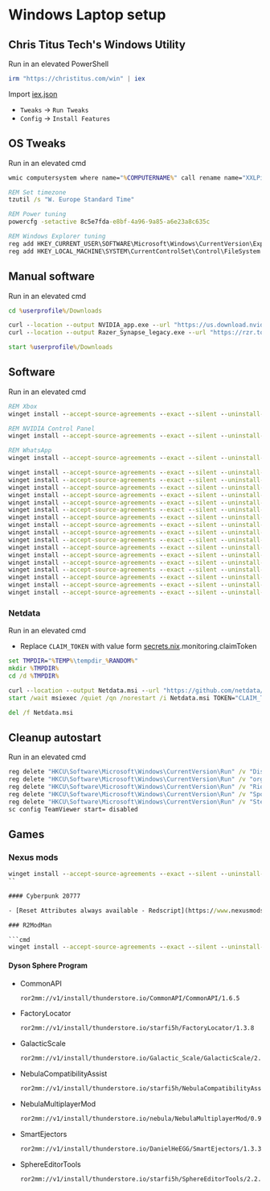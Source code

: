 # Windows Laptop setup

## Chris Titus Tech's Windows Utility

Run in an elevated PowerShell

```powershell
irm "https://christitus.com/win" | iex
```

Import [iex.json](iex.json)

- `Tweaks` -> `Run Tweaks`
- `Config` -> `Install Features`

## OS Tweaks

Run in an elevated cmd

```cmd
wmic computersystem where name="%COMPUTERNAME%" call rename name="XXLPitu-Nnoitra"

REM Set timezone
tzutil /s "W. Europe Standard Time"

REM Power tuning
powercfg -setactive 8c5e7fda-e8bf-4a96-9a85-a6e23a8c635c

REM Windows Explorer tuning
reg add HKEY_CURRENT_USER\SOFTWARE\Microsoft\Windows\CurrentVersion\Explorer\Advanced /v HideFileExt /t REG_DWORD /d 0 /f
reg add HKEY_LOCAL_MACHINE\SYSTEM\CurrentControlSet\Control\FileSystem /v LongPathsEnabled /t REG_DWORD /d 1 /f
```

## Manual software

Run in an elevated cmd

```cmd
cd %userprofile%/Downloads

curl --location --output NVIDIA_app.exe --url "https://us.download.nvidia.com/nvapp/client/11.0.1.189/NVIDIA_app_v11.0.1.189.exe"
curl --location --output Razer_Synapse_legacy.exe --url "https://rzr.to/synapse-pc-download"

start %userprofile%/Downloads
```

## Software

Run in an elevated cmd

```cmd
REM Xbox
winget install --accept-source-agreements --exact --silent --uninstall-previous 9MV0B5HZVK9Z

REM NVIDIA Control Panel
winget install --accept-source-agreements --exact --silent --uninstall-previous 9NF8H0H7WMLT

REM WhatsApp
winget install --accept-source-agreements --exact --silent --uninstall-previous 9NKSQGP7F2NH

winget install --accept-source-agreements --exact --silent --uninstall-previous Blitz.Blitz
winget install --accept-source-agreements --exact --silent --uninstall-previous Discord.Discord
winget install --accept-source-agreements --exact --silent --uninstall-previous IObit.DriverBooster
winget install --accept-source-agreements --exact --silent --uninstall-previous IObit.Uninstaller
winget install --accept-source-agreements --exact --silent --uninstall-previous MartiCliment.UniGetUI
winget install --accept-source-agreements --exact --silent --uninstall-previous Mojang.MinecraftLauncher
winget install --accept-source-agreements --exact --silent --uninstall-previous Mozilla.Firefox
winget install --accept-source-agreements --exact --silent --uninstall-previous Notepad++.Notepad++
winget install --accept-source-agreements --exact --silent --uninstall-previous OpenWhisperSystems.Signal
winget install --accept-source-agreements --exact --silent --uninstall-previous RazerInc.RazerInstaller
winget install --accept-source-agreements --exact --silent --uninstall-previous RiotGames.LeagueOfLegends.EUW
winget install --accept-source-agreements --exact --silent --uninstall-previous Spotify.Spotify
winget install --accept-source-agreements --exact --silent --uninstall-previous TeamViewer.TeamViewer
winget install --accept-source-agreements --exact --silent --uninstall-previous Valve.Steam
winget install --accept-source-agreements --exact --silent --uninstall-previous VideoLAN.VLC
winget install --accept-source-agreements --exact --silent --uninstall-previous WeMod.WeMod
winget install --accept-source-agreements --exact --silent --uninstall-previous WinDirStat.WinDirStat
```

### Netdata

Run in an elevated cmd

- Replace `CLAIM_TOKEN` with value form [secrets.nix](../../../secrets.nix).monitoring.claimToken

```cmd
set TMPDIR="%TEMP%\tempdir_%RANDOM%"
mkdir %TMPDIR%
cd /d %TMPDIR%

curl --location --output Netdata.msi --url "https://github.com/netdata/netdata/releases/download/v2.3.0/netdata-x64.msi"
start /wait msiexec /quiet /qn /norestart /i Netdata.msi TOKEN="CLAIM_TOKEN" ROOMS="2c7b66ac-c84e-4909-9efe-9f1de72d765a"

del /f Netdata.msi
```

## Cleanup autostart

Run in an elevated cmd

```cmd
reg delete "HKCU\Software\Microsoft\Windows\CurrentVersion\Run" /v "Discord" /f
reg delete "HKCU\Software\Microsoft\Windows\CurrentVersion\Run" /v "org.whispersystems.signal-desktop" /f
reg delete "HKCU\Software\Microsoft\Windows\CurrentVersion\Run" /v "RiotClient" /f
reg delete "HKCU\Software\Microsoft\Windows\CurrentVersion\Run" /v "Spotify" /f
reg delete "HKCU\Software\Microsoft\Windows\CurrentVersion\Run" /v "Steam" /f
sc config TeamViewer start= disabled
```

## Games

### Nexus mods

```cmd
winget install --accept-source-agreements --exact --silent --uninstall-previous NexusMods.Vortex
``

#### Cyberpunk 20777

- [Reset Attributes always available - Redscript](https://www.nexusmods.com/cyberpunk2077/mods/9240)

### R2ModMan

```cmd
winget install --accept-source-agreements --exact --silent --uninstall-previous ebkr.r2modman
```

#### Dyson Sphere Program

- CommonAPI

  ```txt
  ror2mm://v1/install/thunderstore.io/CommonAPI/CommonAPI/1.6.5
  ```

- FactoryLocator

  ```txt
  ror2mm://v1/install/thunderstore.io/starfi5h/FactoryLocator/1.3.8
  ```

- GalacticScale

  ```txt
  ror2mm://v1/install/thunderstore.io/Galactic_Scale/GalacticScale/2.16.6
  ```

- NebulaCompatibilityAssist

  ```txt
  ror2mm://v1/install/thunderstore.io/starfi5h/NebulaCompatibilityAssist/0.4.23
  ```

- NebulaMultiplayerMod

  ```txt
  ror2mm://v1/install/thunderstore.io/nebula/NebulaMultiplayerMod/0.9.12
  ```

- SmartEjectors

  ```txt
  ror2mm://v1/install/thunderstore.io/DanielHeEGG/SmartEjectors/1.3.3
  ```

- SphereEditorTools

  ```txt
  ror2mm://v1/install/thunderstore.io/starfi5h/SphereEditorTools/2.2.3
  ```
